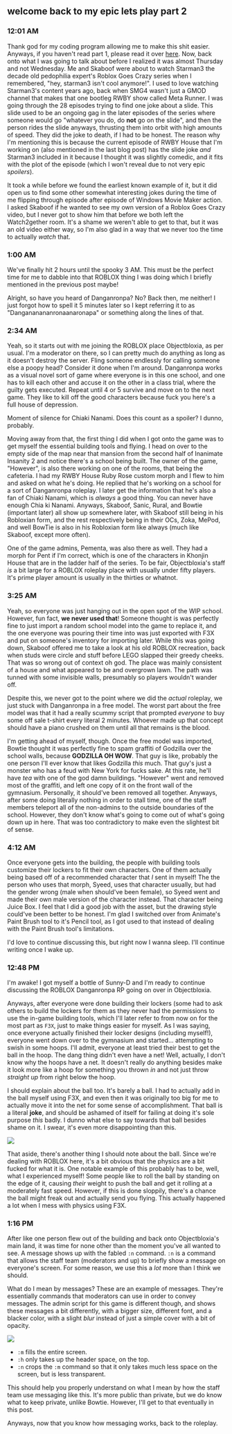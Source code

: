 ## welcome back to my epic lets play part 2
### 12:01 AM


Thank god for my coding program allowing me to make this shit easier. Anyways, if you haven't read part 1, please read it over [here](https://rustmotherboard.github.io/archive/2019/08/19-8-7). Now, back onto what I was going to talk about before I realized it was almost Thursday and not Wednesday. Me and Skaboof were about to watch Starman3 the decade old pedophilia expert's Roblox Goes Crazy series when I remembered, "hey, starman3 isn't cool anymore!". I used to love watching Starman3's content years ago, back when SMG4 wasn't just a GMOD channel that makes that one bootleg RWBY show called Meta Runner. I was going through the 28 episodes trying to find one joke about a slide. This slide used to be an ongoing gag in the later episodes of the series where someone would go "whatever you do, do **not** go on the slide", and then the person rides the slide anyways, thrusting them into orbit with high amounts of speed. They did the joke to death, if I had to be honest. The reason why I'm mentioning this is because the current episode of RWBY House that I'm working on (also mentioned in the last blog post) has the slide joke *and* Starman3 included in it because I thought it was slightly comedic, and it fits with the plot of the episode (which I won't reveal due to not very epic *spoilers*).

It took a while before we found the earliest known example of it, but it did open us to find some other somewhat interesting jokes during the time of me flipping through episode after episode of Windows Movie Maker action. I asked Skaboof if he wanted to see my own version of a Roblox Goes Crazy video, but I never got to show him that before we both left the Watch2gether room. It's a shame we weren't able to get to that, but it was an old video either way, so I'm also glad in a way that we never too the time to actually *watch* that.

### 1:00 AM
We've finally hit 2 hours until the spooky 3 AM. This must be the perfect time for me to dabble into that ROBLOX thing I was doing which I briefly mentioned in the previous post maybe!

Alright, so have you heard of Danganronpa? No? Back then, me neither! I just forgot how to spell it 5 minutes later so I kept referring it to as "Dangananananronaanaronapa" or something along the lines of that.

### 2:34 AM
Yeah, so it starts out with me joining the ROBLOX place Objectbloxia, as per usual. I'm a moderator on there, so I can pretty much do anything as long as it doesn't destroy the server. Fling someone endlessly for calling someone else a poopy head? Consider it done when I'm around. Danganronpa works as a visual novel sort of game where everyone is in this one school, and one has to kill each other and accuse it on the other in a class trial, where the guilty gets executed. Repeat until 4 or 5 survive and move on to the next game. They like to kill off the good characters because fuck you here's a full house of depression.

Moment of silence for Chiaki Nanami. Does this count as a spoiler? I dunno, probably.

Moving away from that, the first thing I did when I got onto the game was to get myself the essential building tools and flying. I head on over to the empty side of the map near that mansion from the second half of Inanimate Insanity 2 and notice there's a school being built. The owner of the game, "However", is also there working on one of the rooms, that being the cafeteria. I had my RWBY House Ruby Rose custom morph and I flew to him and asked on what he's doing. He replied that he's working on a school for a sort of Danganronpa roleplay. I later get the information that he's also a fan of Chiaki Nanami, which is *always* a good thing. You can never have enough Chia
ki Nanami. Anyways, Skaboof, Sanic, Rural, and Bowtie (important later) all show up somewhere later, with Skaboof still being in his Robloxian form, and the rest respectively being in their OCs, Zoka, MePod, and well BowTie is also in his Robloxian form like always (much like Skaboof, except more often).

One of the game admins, Pementa, was also there as well. They had a morph for Pent if I'm correct, which is one of the characters in Khonjin House that are in the ladder half of the series. To be fair, Objectbloxia's staff *is* a bit large for a ROBLOX roleplay place with usually under fifty players. It's prime player amount is usually in the thirties or whatnot.

### 3:25 AM

Yeah, so everyone was just hanging out in the open spot of the WIP school. However, fun fact, **we never used that**! Someone thought is was perfectly fine to just import a random school model into the game to replace it, and the one everyone was pouring their time into was just exported with F3X and put on someone's inventory for importing later. While this was going down, Skaboof offered me to take a look at his old ROBLOX recreation, back when studs were circle and stuff before LEGO slapped their greedy cheeks. That was so wrong out of context oh god. The place was mainly consistent of a house and what appeared to be and overgrown lawn. The path was tunned with some invisible walls, presumably so players wouldn't wander off.

Despite this, we never got to the point where we did the *actual* roleplay, we just stuck with Danganronpa in a free model. The worst part about the free model was that it had a really scummy script that prompted *everyone* to buy some off sale t-shirt every literal 2 minutes. Whoever made up that concept should have a piano crushed on them until all that remains is the blood.

I'm getting ahead of myself, though. Once the free model was imported, Bowtie thought it was perfectly fine to spam graffiti of Godzilla over the school walls, because **GODZILLA OH WOW**. That guy is like, probably the one person I'll ever know that likes Godzilla *this* much. That guy's just a monster who has a feud with New York for fucks sake. At this rate, he'll have *tea* with one of the god damn buildings. "However" went and removed most of the graffiti, and left one copy of it on the front wall of the gymnasium. Personally, it should've been removed all together. Anyways, after some doing literally nothing in order to stall time, one of the staff members teleport all of the non-admins to the outside boundaries of the school. However, they don't know what's going to come out of what's going down up in here. That was too contradictory to make even the slightest bit of sense.

### 4:12 AM
Once everyone gets into the building, the people with building tools customize their lockers to fit their own characters. One of them actually being based off of a recommended character that *I* sent in myself! The the person who uses that morph, Syeed, uses that character usually, but had the gender wrong (male when should've been female), so Syeed went and made their own male version of the character instead. That character being Juice Box. I feel that I did a good job with the asset, but the drawing style could've been better to be honest. I'm glad I switched over from Animate's Paint Brush tool to it's Pencil tool, as I got used to that instead of dealing with the Paint Brush tool's limitations.

I'd love to continue discussing this, but right now I wanna sleep. I'll continue writing once I wake up.

### 12:48 PM
I'm awake! I got myself a bottle of Sunny-D and I'm ready to continue discussing the ROBLOX Danganronpa RP going on over in Objectbloxia.

Anyways, after everyone were done building their lockers (some had to ask others to build the lockers for them as they never had the permissions to use the in-game building tools, which I'll later refer to from now on for the most part as `F3X`, just to make things easier for myself. As I was saying, once everyone actually finished their locker designs (including myself!), everyone went down over to the gymnasium and started... attempting to swish in some hoops. I'll admit, everyone at least tried their best to get the ball in the hoop. The dang thing didn't even have a net! Well, actually, I don't know why the hoops have a net. It doesn't really do anything besides make it look more like a hoop for something you thrown *in* and not just throw *straight up* from right below the hoop.

I should explain about the ball too. It's barely a ball. I had to actually add in the ball myself using F3X, and even then it was originally too big for me to actually move it into the net for some sense of accomplishment. That ball is a literal **joke**, and should be ashamed of itself for failing at doing it's sole purpose *this* badly. I dunno what else to say towards that ball besides shame on it. I swear, it's even more disappointing than this.

[![](https://raw.githubusercontent.com/rustMotherboard/rustmotherboard.github.io/master/images/blog/2019/08/spongebob.png)](https://raw.githubusercontent.com/rustMotherboard/rustmotherboard.github.io/master/images/blog/2019/08/spongebob.png "This is totally SpongeBob. Shut up.")

That aside, there's another thing I should note about the ball. Since we're dealing with ROBLOX here, it's a bit obvious that the physics are a bit fucked for what it is. One notable example of this probably has to be, well, what I experienced myself! Some people like to roll the ball by standing on the edge of it, causing *their* weight to push the ball and get it rolling at a moderately fast speed. However, if this is done sloppily, there's a chance the ball might freak out and actually send you flying. This actually happened a lot when I mess with physics using F3X.

### 1:16 PM
After like one person flew out of the building and back onto Objectbloxia's main land, it was time for none other than the moment you've all wanted to see. A message shows up with the fabled `:n` command. `:n` is a command that allows the staff team (moderators and up) to briefly show a message on everyone's screen. For some reason, we use this a *lot* more than I think we should.

What do I mean by messages? These are an example of messages. They're essentially commands that moderators can use in order to convey messages. The admin script for this game is different though, and shows these messages a bit differently, with a bigger size, different font, and a blacker color, with a slight *blur* instead of just a simple cover with a bit of opacity.

![](https://raw.githubusercontent.com/rustMotherboard/rustmotherboard.github.io/master/images/blog/2019/08/d405f31a26d62094dd0f7ec8742a9eec.png)
- `:m` fills the entire screen.
- `:h` only takes up the header space, on the top.
- `:n` crops the `:m` command so that it only takes much less space on the screen, but is less transparent.

This should help you properly understand on what I mean by how the staff team use messaging like this. It's more public than private, but we do know what to keep private, unlike Bowtie. However, I'll get to that eventually in this post.

Anyways, now that you know how messaging works, back to the roleplay. 